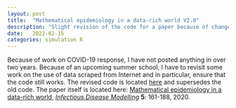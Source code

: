 ```yaml
---
layout: post
title:  "Mathematical epidemiology in a data-rich world V2.0"
description: "Slight revision of the code for a paper because of changes mostly in the (R) wp library."
date:   2022-02-15
categories: simulation R
---
```


Because of work on COVID-19 response, I have not posted anything in over two years. Because of an upcoming summer school, I have to revisit some work on the use of data scraped from Internet and in particular, ensure that the code still works. The revised code is located [here](https://github.com/julien-arino/modelling-with-data) and supersedes the old code. The paper itself is located here: [Mathematical epidemiology in a data-rich world](https://doi.org/10.1016/j.idm.2019.12.008), [*Infectious Disease Modelling*](https://www.sciencedirect.com/journal/infectious-disease-modelling) **5**: 161-188, 2020.
